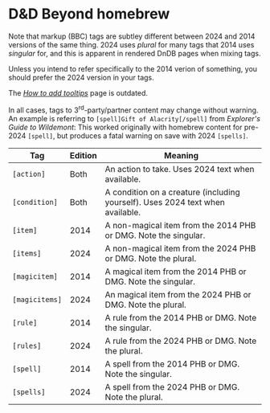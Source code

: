 # D&amp;D Beyond homebrew

Note that markup (BBC) tags are subtley different between 2024 and 2014
versions of the same thing.
2024 uses _plural_ for many tags that 2014 uses _singular_ for, and this is
apparent in rendered DnDB pages when mixing tags.

Unless you intend to refer specifically to the 2014 verion of something, you
should prefer the 2024 version in your tags.

The [_How to add
tooltips_](https://www.dndbeyond.com/forums/dungeons-dragons-discussion/homebrew-house-rules/9811-how-to-add-tooltips)
page is outdated.

In all cases, tags to 3<sup>rd</sup>-party/partner content may change without
warning.
An example is referring to `[spell]Gift of Alacrity[/spell]` from _Explorer's
Guide to Wildemont_:
This worked originally with homebrew content for pre-2024 `[spell]`, but
produces a fatal warning on save with 2024 `[spells]`.

| Tag | Edition | Meaning |
|-----|---------|---------|
| `[action]` | Both | An action to take. Uses 2024 text when available. |
| `[condition]` | Both | A condition on a creature (including yourself). Uses 2024 text when available. |
| `[item]` | 2014 | A non-magical item from the 2014 PHB or DMG. Note the singular. |
| `[items]` | 2024 | A non-magical item from the 2024 PHB or DMG. Note the plural. |
| `[magicitem]` | 2014 | A magical item from the 2014 PHB or DMG. Note the singular. |
| `[magicitems]` | 2024 | An magical item from the 2024 PHB or DMG. Note the plural. |
| `[rule]` | 2014 | A rule from the 2014 PHB or DMG. Note the singular. |
| `[rules]` | 2024 | A rule from the 2024 PHB or DMG. Note the plural. |
| `[spell]` | 2014 | A spell from the 2014 PHB or DMG. Note the singular. |
| `[spells]` | 2024 | A spell from the 2024 PHB or DMG. Note the plural. |

